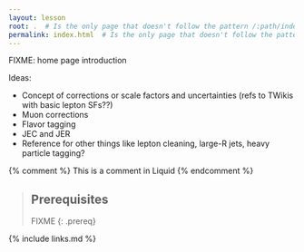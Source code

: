```yaml
---
layout: lesson
root: .  # Is the only page that doesn't follow the pattern /:path/index.html
permalink: index.html  # Is the only page that doesn't follow the pattern /:path/index.html
---
```

FIXME: home page introduction

Ideas:
 * Concept of corrections or scale factors and uncertainties (refs to TWikis with basic lepton SFs??)
 * Muon corrections
 * Flavor tagging
 * JEC and JER
 * Reference for other things like lepton cleaning, large-R jets, heavy particle tagging? 

<!-- this is an html comment -->

{% comment %} This is a comment in Liquid {% endcomment %}

> ## Prerequisites
>
> FIXME
{: .prereq}

{% include links.md %}
